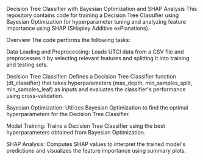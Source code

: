 Decision Tree Classifier with Bayesian Optimization and SHAP Analysis
This repository contains code for training a Decision Tree Classifier using Bayesian Optimization for hyperparameter tuning and analyzing feature importance using SHAP (SHapley Additive exPlanations).

Overview
The code performs the following tasks:

Data Loading and Preprocessing: Loads UTCI data from a CSV file and preprocesses it by selecting relevant features and splitting it into training and testing sets.

Decision Tree Classifier: Defines a Decision Tree Classifier function (dt_classifier) that takes hyperparameters (max_depth, min_samples_split, min_samples_leaf) as inputs and evaluates the classifier's performance using cross-validation.

Bayesian Optimization: Utilizes Bayesian Optimization to find the optimal hyperparameters for the Decision Tree Classifier.

Model Training: Trains a Decision Tree Classifier using the best hyperparameters obtained from Bayesian Optimization.

SHAP Analysis: Computes SHAP values to interpret the trained model's predictions and visualizes the feature importance using summary plots.
